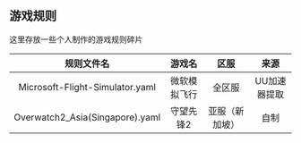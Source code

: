 ## 游戏规则  
这里存放一些个人制作的游戏规则碎片  

| 规则文件名 | 游戏名 | 区服 | 来源 |
|:-:|:-:|:-:|:-:|
| Microsoft-Flight-Simulator.yaml | 微软模拟飞行 | 全区服 | UU加速器提取 |
| Overwatch2_Asia(Singapore).yaml | 守望先锋2 | 亚服（新加坡） | 自制 |
